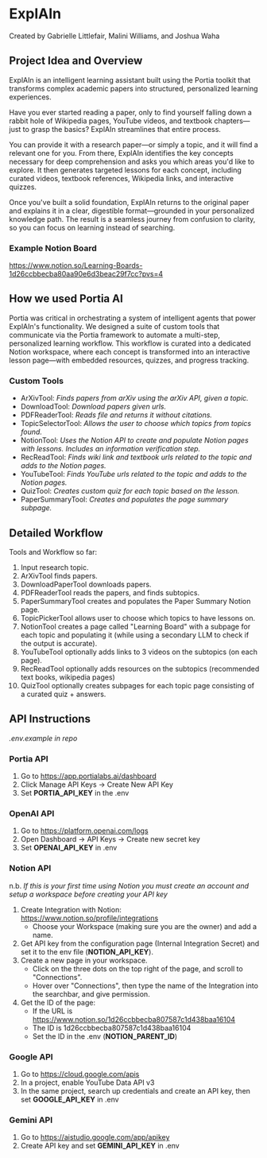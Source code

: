 # ExplAIn

Created by Gabrielle Littlefair, Malini Williams, and Joshua Waha

## Project Idea and Overview

ExplAIn is an intelligent learning assistant built using the Portia toolkit that transforms complex academic papers into structured, personalized learning experiences.

Have you ever started reading a paper, only to find yourself falling down a rabbit hole of Wikipedia pages, YouTube videos, and textbook chapters—just to grasp the basics? ExplAIn streamlines that entire process.

You can provide it with a research paper—or simply a topic, and it will find a relevant one for you. From there, ExplAIn identifies the key concepts necessary for deep comprehension and asks you which areas you'd like to explore. It then generates targeted lessons for each concept, including curated videos, textbook references, Wikipedia links, and interactive quizzes.

Once you've built a solid foundation, ExplAIn returns to the original paper and explains it in a clear, digestible format—grounded in your personalized knowledge path. The result is a seamless journey from confusion to clarity, so you can focus on learning instead of searching.


### Example Notion Board
https://www.notion.so/Learning-Boards-1d26ccbbecba80aa90e6d3beac29f7cc?pvs=4

## How we used Portia AI
Portia was critical in orchestrating a system of intelligent agents that power ExplAIn's functionality. We designed a suite of custom tools that communicate via the Portia framework to automate a multi-step, personalized learning workflow. This workflow is curated into a dedicated Notion workspace, where each concept is transformed into an interactive lesson page—with embedded resources, quizzes, and progress tracking.

### Custom Tools
* ArXivTool: _Finds papers from arXiv using the arXiv API, given a topic._
* DownloadTool: _Download papers given urls._
* PDFReaderTool: _Reads file and returns it without citations._
* TopicSelectorTool: _Allows the user to choose which topics from topics found._
* NotionTool: _Uses the Notion API to create and populate Notion pages with lessons. Includes an information verification step._
* RecReadTool: _Finds wiki link and textbook urls related to the topic and adds to the Notion pages._
* YouTubeTool: _Finds YouTube urls related to the topic and adds to the Notion pages._
* QuizTool: _Creates custom quiz for each topic based on the lesson._
* PaperSummaryTool: _Creates and populates the page summary subpage._

## Detailed Workflow

Tools and Workflow so far: 

  1. Input research topic.
  2. ArXivTool finds papers.
  3. DownloadPaperTool downloads papers.
  4. PDFReaderTool reads the papers, and finds subtopics.
  5. PaperSummaryTool creates and populates the Paper Summary Notion page.
  6. TopicPickerTool allows user to choose which topics to have lessons on.
  7. NotionTool creates a page called "Learning Board" with a subpage for each topic and populating it (while using a secondary LLM to check if the output is accurate).
  8. YouTubeTool optionally adds links to 3 videos on the subtopics (on each page).
  9. RecReadTool optionally adds resources on the subtopics (recommended text books, wikipedia pages)
  10. QuizTool optionally creates subpages for each topic page consisting of a curated quiz + answers. 

## API Instructions 
_.env.example in repo_

### Portia API
1. Go to https://app.portialabs.ai/dashboard
2. Click Manage API Keys -> Create New API Key
3. Set **PORTIA_API_KEY** in the .env

### OpenAI API 
1. Go to https://platform.openai.com/logs
2. Open Dashboard -> API Keys -> Create new secret key
3. Set **OPENAI_API_KEY** in .env

### Notion API 
n.b. _If this is your first time using Notion you must create an account and setup a workspace before creating your API key_
1. Create Integration with Notion: https://www.notion.so/profile/integrations
    - Choose your Workspace (making sure you are the owner) and add a name.
2. Get API key from the configuration page (Internal Integration Secret) and set it to the env file (**NOTION_API_KEY**). 
3. Create a new page in your workspace.
    - Click on the three dots on the top right of the page, and scroll to "Connections".
    - Hover over "Connections", then type the name of the Integration into the searchbar, and give permission.
4. Get the ID of the page: 
    - If the URL is https://www.notion.so/1d26ccbbecba807587c1d438baa16104
    - The ID is 1d26ccbbecba807587c1d438baa16104
    - Set the ID in the .env (**NOTION_PARENT_ID**)  

### Google API
1. Go to https://cloud.google.com/apis
2. In a project, enable YouTube Data API v3
3. In the same project, search up credentials and create an API key, then set **GOOGLE_API_KEY** in .env

### Gemini API
1. Go to https://aistudio.google.com/app/apikey
2. Create API key and set **GEMINI_API_KEY** in .env

